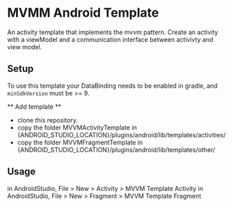 # MVMM Android Template

An activity template that implements the mvvm pattern. Create an activity with a viewModel and a communication interface between activivty and view model.

## Setup

To use this template your DataBinding needs to be enabled in gradle, and `minSdkVersion` must be >= 9.

** Add template ** 

  -  clone this repository.
  -  copy the folder MVVMActivityTemplate in {ANDROID_STUDIO_LOCATION}/plugins/android/lib/templates/activities/
-  copy the folder MVVMFragmentTemplate in {ANDROID_STUDIO_LOCATION}/plugins/android/lib/templates/other/

## Usage

in AndroidStudio, File > New > Activity > MVVM Template Activity
in AndroidStudio, File > New > Fragment > MVVM Template Fragment
